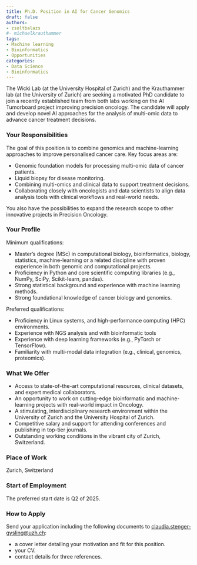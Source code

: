 ```yaml
---
title: Ph.D. Position in AI for Cancer Genomics
draft: false
authors:
- zsoltbalazs
#- michaelkrauthammer
tags: 
- Machine learning
- Bioinformatics
- Opportunities
categories:
- Data Science
- Bioinformatics
---
```


The Wicki Lab (at the University Hospital of Zurich) and the Krauthammer lab (at the University of Zurich) are seeking a motivated PhD candidate to join a recently established team from both labs working on the AI Tumorboard project improving precision oncology. The candidate will apply and develop novel AI approaches for the analysis of multi-omic data to advance cancer treatment decisions.

### Your Responsibilities

The goal of this position is to combine genomics and machine-learning approaches to improve personalised cancer care. Key focus areas are:

- Genomic foundation models for processing multi-omic data of cancer patients.
- Liquid biopsy for disease monitoring.
- Combining multi-omics and clinical data to support treatment decisions.
- Collaborating closely with oncologists and data scientists to align data analysis tools with clinical workflows and real-world needs.   

You also have the possibilities to expand the research scope to other innovative projects in Precision Oncology.

### Your Profile

Minimum qualifications:
- Master’s degree (MSc) in computational biology, bioinformatics, biology, statistics, machine-learning or a related discipline with proven experience in both genomic and computational projects.
- Proficiency in Python and core scientific computing libraries (e.g., NumPy, SciPy, Scikit-learn, pandas).
- Strong statistical background and experience with machine learning methods.
- Strong foundational knowledge of cancer biology and genomics.

Preferred qualifications:
- Proficiency in Linux systems, and high-performance computing (HPC) environments.
- Experience with NGS analysis and with bioinformatic tools
- Experience with deep learning frameworks (e.g., PyTorch or TensorFlow).
- Familiarity with multi-modal data integration (e.g., clinical, genomics, proteomics).

### What We Offer
- Access to state-of-the-art computational resources, clinical datasets, and expert medical collaborators.
- An opportunity to work on cutting-edge bioinformatic and machine-learning projects with real-world impact in Oncology.
- A stimulating, interdisciplinary research environment within the University of Zurich and the University Hospital of Zurich.
- Competitive salary and support for attending conferences and publishing in top-tier journals.
- Outstanding working conditions in the vibrant city of Zurich, Switzerland.

### Place of Work
Zurich, Switzerland

### Start of Employment
The preferred start date is Q2 of 2025.

### How to Apply
Send your application including the following documents to claudia.stenger-gysling@uzh.ch:
- a cover letter detailing your motivation and fit for this position.
- your CV.
- contact details for three references.

